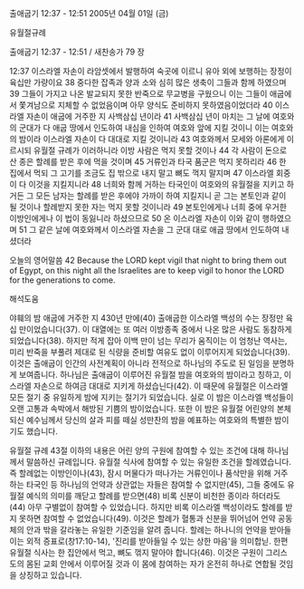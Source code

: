 출애굽기 12:37 - 12:51 
2005년 04월 01일 (금)

유월절규례



출애굽기 12:37 - 12:51 / 새찬송가 79 장


12:37 이스라엘 자손이 라암셋에서 발행하여 숙곳에 이르니 유아 외에 보행하는 장정이 육십만 가량이요 38 중다한 잡족과 양과 소와 심히 많은 생축이 그들과 함께 하였으며 39 그들이 가지고 나온 발교되지 못한 반죽으로 무교병을 구웠으니 이는 그들이 애굽에서 쫓겨남으로 지체할 수 없었음이며 아무 양식도 준비하지 못하였음이었더라 40 이스라엘 자손이 애굽에 거주한 지 사백삼십 년이라 41 사백삼십 년이 마치는 그 날에 여호와의 군대가 다 애굽 땅에서 인도하여 내심을 인하여 여호와 앞에 지킬 것이니 이는 여호와의 밤이라 이스라엘 자손이 다 대대로 지킬 것이니라 43 여호와께서 모세와 아론에게 이르시되 유월절 규례가 이러하니라 이방 사람은 먹지 못할 것이나 44 각 사람이 돈으로 산 종은 할례를 받은 후에 먹을 것이며 45 거류인과 타국 품군은 먹지 못하리라  46 한 집에서 먹되 그 고기를 조금도 집 밖으로 내지 말고 뼈도 꺽지 말지며 47 이스라엘 회중이 다 이것을 지킬지니라 48 너희와 함께 거하는 타국인이 여호와의 유월절을 지키고 하거든 그 모든 남자는 할례를 받은 후에야 가까이 하여 지킬지니 곧 그는 본토인과 같이 될 것이나 할례받지 못한 자는 먹지 못할 것이니라 49 본토인에게나 너희 중에 우거한 이방인에게나 이 법이 동잃니라 하셨으므로 50 온 이스라엘 자손이 이와 같이 행하였으며 51 그 같은 날에 여호와께서 이스라엘 자손을 그 군대 대로 애굽 땅에서 인도하여 내셨더라

오늘의 영어말씀
42 Because the LORD kept vigil that night to bring them out of Egypt, on this night all the Israelites are to keep vigil to honor the LORD for the generations to come.

해석도움





야훼의 밤
애굽에 거주한 지 430년 만에(40) 출애굽한 이스라엘 백성의 수는 장정만 육십 만이었습니다(37).  이 대열에는 또 여러 이방종족 중에서 나온 많은 사람도 동참하게 되었습니다(38).  하지만 적게 잡아 이백 만이 넘는 무리가 움직이는 이 엄청난 역사는, 미리 반죽을 부풀려 제대로 된 식량을 준비할 여유도 없이 이루어지게 되었습니다(39).  이것은 출애굽이 인간의 사전계획이 아니라 전적으로 하나님의 주도로 된 일임을 분명하게 보여줍니다.  하나님은 출애굽이 이루어진 유월절 밤을 여호와의 밤이라고 칭하고, 이스라엘 자손으로 하여금 대대로 지키게 하셨습닌다(42).  이 때문에 유월절은 이스라엘 모든 절기 중 유일하게 밤에 지키는 절기가 되었습니다.  실로 이 밤은 이스라엘 백성들이 오랜 고통과 속박에서 해방된 기쁨의 밤이었습니다.  또한 이 밤은 유월절 어린양의 본체 되신 예수님께서 당신의 살과 피를 떼실 성만찬의 밤을 예표하는 여호와의 특별한 밤이기도 했습니다.

유월절 규례
43절 이하의 내용은 어린 양의 구원에 참여할 수 있는 조건에 대해 하나님께서 말씀하신 규례입니다.  유월절 식사에 참여할 수 있는 유일한 조건을 할례였습니다.  즉 할례없는 이방인이나(43), 잠시 머물다가 떠나가는 거류인이나 품삭만을 위해 거주하는 타국인 등 하나님의 언약과 상관없는 자들은 참여할 수 없지만(45), 그들 중에도 유월절 예식의 의미를 깨닫고 할례를 받으면(48) 비록 신분이 비천한 종이라 하더라도(44) 아무 구별없이 참여할 수 있었습니다.  하지만 비록 이스라엘 백성이라도 할례를 받지 못하면 참여할 수 없었습니다(49).  이것은 할례가 혈통과 신분을 뛰어넘어 언약 공동체의 안과 밖을 갈라놓는 유일한 기준임을 알려 줍니다.  할례는 하나니의 언약을 받아들이는 외적 증표로(창17:10-14), '진리를 받아들일 수 있는 상한 마음'을 의미합닏.  한편 유월절 식사는 한 집안에서 먹고, 뼈도 꺾지 말아야 합니다(46).  이것은 구원이 그리스도의 몸된 교회 안에서 이루어질 것과 이 몸에 참여하는 자가 온전히 하나로 연합될 것임을 상징하고 있습니다.